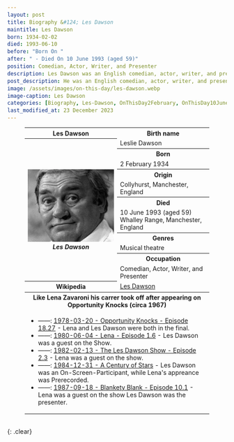 ```yaml
---
layout: post
title: Biography &#124; Les Dawson
maintitle: Les Dawson
born: 1934-02-02
died: 1993-06-10
before: "Born On "
after: " - Died On 10 June 1993 (aged 59)"
position: Comedian, Actor, Writer, and Presenter
description: Les Dawson was an English comedian, actor, writer, and presenter, who is best remembered for his deadpan style.
post_description: He was an English comedian, actor, writer, and presenter, who is best remembered for his deadpan style.
image: /assets/images/on-this-day/les-dawson.webp
image-caption: Les Dawson
categories: [Biography, Les-Dawson, OnThisDay2February, OnThisDay10June]
last_modified_at: 23 December 2023
---
```


<figure class="fig3">
<table>
<tr id="infobox1"><th>Les Dawson</th><th colspan="2">Birth name</th></tr>
<tr class="top"><th rowspan="12" style="width:50%;">
<img src="/assets/images/on-this-day/les-dawson.webp" class="full-width" />
<cite>Les Dawson</cite>
</th></tr>
<tr><td>Leslie Dawson</td></tr>
<tr><th>Born</th></tr>
<tr><td>2 February 1934</td></tr>
<tr><th>Origin</th></tr>
<tr><td>Collyhurst, Manchester, England</td></tr>
<tr><th>Died</th></tr>
<tr><td class="whitespace">10 June 1993 (aged 59)
Whalley Range, Manchester, England</td></tr>
<tr><th>Genres</th></tr>
<tr><td>Musical theatre</td></tr>
<tr><th>Occupation</th></tr>
<tr><td>Comedian, Actor, Writer, and Presenter</td></tr>
<tr class="split" id="infobox2"><th>Wikipedia</th><td><a class="external-link" href="https://en.wikipedia.org/wiki/Les_Dawson">Les Dawson</a></td></tr>
<tr class="split" id="infobox3"><th colspan="2">Like Lena Zavaroni his carrer took off after appearing on Opportunity Knocks (circa 1967)</th></tr>
<tr><td colspan="2">
<ul>
<li>&#8212;&#8212;&#58; <a href="/1978-03-20-opportunity-knocks">1978-03-20 - Opportunity Knocks - Episode 18.27</a> - Lena and Les Dawson were both in the final.</li>
<li>&#8212;&#8212;&#58; <a href="/1980-06-04-lena">1980-06-04 - Lena - Episode 1.6</a> - Les Dawson was a guest on the Show.</li>
<li>&#8212;&#8212;&#58; <a href="/1982-02-13-the-les-dawson-show">1982-02-13 - The Les Dawson Show - Episode 2.3</a> - Lena was a guest on the show.</li>
<li>&#8212;&#8212;&#58; <a href="/1984-12-31-a-century-of-stars">1984-12-31 - A Century of Stars</a> - Les Dawson was an On-Screen-Participant, while Lena's appreance was Prerecorded.</li>
<li>&#8212;&#8212;&#58; <a href="/1987-09-18-blankety-blank">1987-09-18 - Blankety Blank - Episode 10.1</a> - Lena was a guest on the show Les Dawson was the presenter.</li>
</ul>
</td></tr>
</table>
</figure>

<br />{: .clear}

<style>
#infobox2, #infobox3 {scroll-margin-top: -3px;}
</style>

